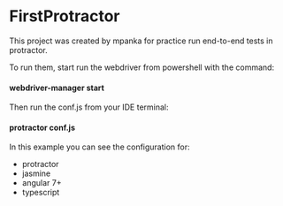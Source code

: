 # FirstProtractor
This project was created by mpanka for practice run end-to-end tests in protractor.

To run them, start run the webdriver from powershell with the command:
#### webdriver-manager start

Then run the conf.js from your IDE terminal:
#### protractor conf.js

In this example you can see the configuration for:

- protractor
- jasmine
- angular 7+
- typescript
